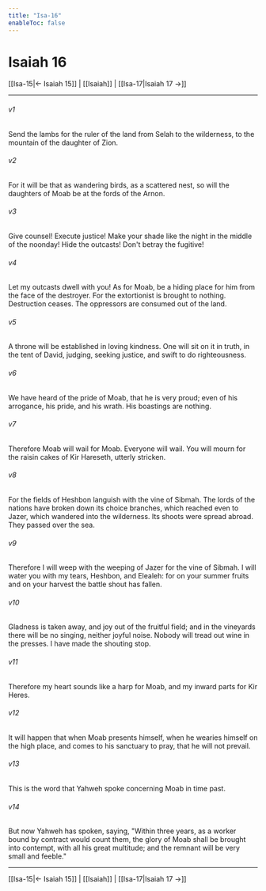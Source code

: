 ```yaml
---
title: "Isa-16"
enableToc: false
---
```

# Isaiah 16

[[Isa-15|← Isaiah 15]] | [[Isaiah]] | [[Isa-17|Isaiah 17 →]]
***



###### v1 
Send the lambs for the ruler of the land from Selah to the wilderness, to the mountain of the daughter of Zion. 

###### v2 
For it will be that as wandering birds, as a scattered nest, so will the daughters of Moab be at the fords of the Arnon. 

###### v3 
Give counsel! Execute justice! Make your shade like the night in the middle of the noonday! Hide the outcasts! Don't betray the fugitive! 

###### v4 
Let my outcasts dwell with you! As for Moab, be a hiding place for him from the face of the destroyer. For the extortionist is brought to nothing. Destruction ceases. The oppressors are consumed out of the land. 

###### v5 
A throne will be established in loving kindness. One will sit on it in truth, in the tent of David, judging, seeking justice, and swift to do righteousness. 

###### v6 
We have heard of the pride of Moab, that he is very proud; even of his arrogance, his pride, and his wrath. His boastings are nothing. 

###### v7 
Therefore Moab will wail for Moab. Everyone will wail. You will mourn for the raisin cakes of Kir Hareseth, utterly stricken. 

###### v8 
For the fields of Heshbon languish with the vine of Sibmah. The lords of the nations have broken down its choice branches, which reached even to Jazer, which wandered into the wilderness. Its shoots were spread abroad. They passed over the sea. 

###### v9 
Therefore I will weep with the weeping of Jazer for the vine of Sibmah. I will water you with my tears, Heshbon, and Elealeh: for on your summer fruits and on your harvest the battle shout has fallen. 

###### v10 
Gladness is taken away, and joy out of the fruitful field; and in the vineyards there will be no singing, neither joyful noise. Nobody will tread out wine in the presses. I have made the shouting stop. 

###### v11 
Therefore my heart sounds like a harp for Moab, and my inward parts for Kir Heres. 

###### v12 
It will happen that when Moab presents himself, when he wearies himself on the high place, and comes to his sanctuary to pray, that he will not prevail. 

###### v13 
This is the word that Yahweh spoke concerning Moab in time past. 

###### v14 
But now Yahweh has spoken, saying, "Within three years, as a worker bound by contract would count them, the glory of Moab shall be brought into contempt, with all his great multitude; and the remnant will be very small and feeble."

***
[[Isa-15|← Isaiah 15]] | [[Isaiah]] | [[Isa-17|Isaiah 17 →]]
